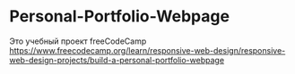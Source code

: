 # Personal-Portfolio-Webpage
Это учебный проект freeCodeCamp </br>
https://www.freecodecamp.org/learn/responsive-web-design/responsive-web-design-projects/build-a-personal-portfolio-webpage
